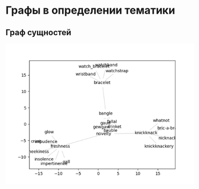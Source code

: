 # Графы в определении тематики

## Граф сущностей

![](https://raw.githubusercontent.com/rw404/analysis_of_text_data/main/Graphs/graph.png)
